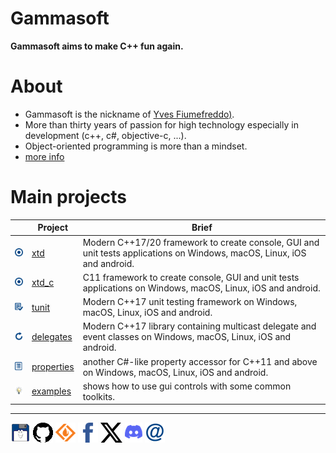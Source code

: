 # Gammasoft

**Gammasoft aims to make C++ fun again.**

<!--- ![background_img](docs/pictures/gammasoft.png) --->

# About

* Gammasoft is the nickname of [Yves Fiumefreddo)](https://yfiumefreddo.github.io).
* More than thirty years of passion for high technology especially in development (c++, c#, objective-c, ...).
* Object-oriented programming is more than a mindset.
* [more info](https://github.com/gammasoft71/gammasoft71/wiki)

# Main projects

|                                                                                | Project                                                 | Brief                                                                                                                   |
|--------------------------------------------------------------------------------|---------------------------------------------------------|-------------------------------------------------------------------------------------------------------------------------|
| [![](docs/pictures/xtd.png)](https://github.com/gammasoft71/xtd)               | [xtd](https://github.com/gammasoft71/xtd)               | Modern C++17/20 framework to create console, GUI and unit tests applications on Windows, macOS, Linux, iOS and android. |
| [![](docs/pictures/xtd_c.png)](https://github.com/gammasoft71/xtd_c)           | [xtd_c](https://github.com/gammasoft71/xtd_c)           | C11 framework to create console, GUI and unit tests applications on Windows, macOS, Linux, iOS and android.             |
| [![](docs/pictures/tunit.png)](https://github.com/gammasoft71/tunit)           | [tunit](https://github.com/gammasoft71/tunit)           | Modern C++17 unit testing framework on Windows, macOS, Linux, iOS and android.                                          |
| [![](docs/pictures/delegates.png)](https://github.com/gammasoft71/delegates)   | [delegates](https://github.com/gammasoft71/delegates)   | Modern C++17 library containing multicast delegate and event classes on Windows, macOS, Linux, iOS and android.         |
| [![](docs/pictures/properties.png)](https://github.com/gammasoft71/properties) | [properties](https://github.com/gammasoft71/properties) | another C#-like property accessor for C++11 and above on Windows, macOS, Linux, iOS and android.                        |
| [![](docs/pictures/examples.png)](https://github.com/gammasoft71/examples)     | [examples](https://github.com/gammasoft71/examples)     | shows how to use gui controls with some common toolkits.                                                                |

______________________________________________________________________________________________

[![gammasoft_img](docs/pictures/gammasoft32.png)](https://gammasoft71.github.io) [![github_img](docs/pictures/github32.png)](https://github.com/gammasoft71/gammasoft71/wiki) [![github_img](docs/pictures/sourceforge32.png)](https://sourceforge.net/u/gammasoft71) [![facebook_img](docs/pictures/facebook32.png)](https://www.facebook.com/gammasoft71) [![tx_img](docs/pictures/x32.png)](https://x.com/gammasoft71) [![discord_img](docs/pictures/discord32.png)](https://discordapp.com/users/gammasoft#9288) [![mail_img](docs/pictures/mail32.png)](mailto:gammasoft71@gmail.com)
